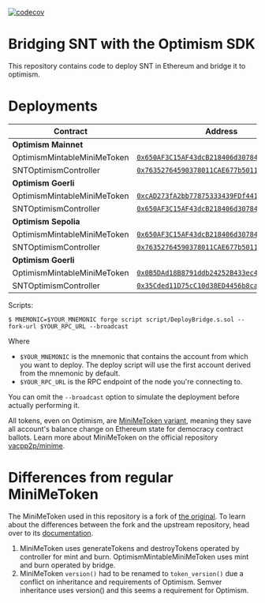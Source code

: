 [![codecov](https://codecov.io/gh/logos-co/optimism-bridge-snt/graph/badge.svg?token=T28C0VOKJC)](https://codecov.io/gh/logos-co/optimism-bridge-snt)

# Bridging SNT with the Optimism SDK

This repository contains code to deploy SNT in Ethereum and bridge it to optimism.

# Deployments

| **Contract**                | **Address**                                                                                                                                     | **Snapshot**                                                                                                 |
| --------------------------- | ----------------------------------------------------------------------------------------------------------------------------------------------- | ------------------------------------------------------------------------------------------------------------ |
| **Optimism Mainnet**        |                                                                                                                                                 |                                                                                                              |
| OptimismMintableMiniMeToken | [`0x650AF3C15AF43dcB218406d30784416D64Cfb6B2`](https://optimistic.etherscan.io/address/0x650AF3C15AF43dcB218406d30784416D64Cfb6B2)              | [`1b3159a`](https://github.com/logos-co/optimism-bridge-snt/commit/1b3159ad4113378d95452866c0c43ca19a05aadd) |
| SNTOptimismController       | [`0x76352764590378011CAE677b50110Ae02eDE2b62`](https://optimistic.etherscan.io/address/0x76352764590378011CAE677b50110Ae02eDE2b62#readContract) | [`1b3159a`](https://github.com/logos-co/optimism-bridge-snt/commit/1b3159ad4113378d95452866c0c43ca19a05aadd) |
| **Optimism Goerli**         |                                                                                                                                                 |                                                                                                              |
| OptimismMintableMiniMeToken | [`0xcAD273fA2bb77875333439FDf4417D995159c3E1`](https://goerli-optimism.etherscan.io/address/0xcAD273fA2bb77875333439FDf4417D995159c3E1)         | [`dc28b89`](https://github.com/logos-co/optimism-bridge-snt/commit/dc28b89d6af0b8f48397b3efaea5e338496e40eb) |
| SNTOptimismController       | [`0x650AF3C15AF43dcB218406d30784416D64Cfb6B2`](https://goerli-optimism.etherscan.io/address/0x650AF3C15AF43dcB218406d30784416D64Cfb6B2)         | [`dc28b89`](https://github.com/logos-co/optimism-bridge-snt/commit/dc28b89d6af0b8f48397b3efaea5e338496e40eb) |
| **Optimism Sepolia**        |                                                                                                                                                 |                                                                                                              |
| OptimismMintableMiniMeToken | [`0x650AF3C15AF43dcB218406d30784416D64Cfb6B2`](https://optimistic.etherscan.io/address/0x650AF3C15AF43dcB218406d30784416D64Cfb6B2)              | [`1b3159a`](https://github.com/logos-co/optimism-bridge-snt/commit/1b3159ad4113378d95452866c0c43ca19a05aadd) |
| SNTOptimismController       | [`0x76352764590378011CAE677b50110Ae02eDE2b62`](https://optimistic.etherscan.io/address/0x76352764590378011CAE677b50110Ae02eDE2b62#readContract) | [`1b3159a`](https://github.com/logos-co/optimism-bridge-snt/commit/1b3159ad4113378d95452866c0c43ca19a05aadd) |
| **Optimism Goerli**         |                                                                                                                                                 |                                                                                                              |
| OptimismMintableMiniMeToken | [`0x0B5DAd18B8791ddb24252B433ec4f21f9e6e5Ed0`](https://optimism-sepolia.blockscout.com/address/0x0B5DAd18B8791ddb24252B433ec4f21f9e6e5Ed0)      | [`b6f50cf`](https://github.com/logos-co/optimism-bridge-snt/commit/b6f50cff2daf7552d88dea2c1d9fa41f2b46acf1) |
| SNTOptimismController       | [`0x35Cded11D75cC10d38ED4456b8caDC9F36E85E42`](https://optimism-sepolia.blockscout.com/address/0x35Cded11D75cC10d38ED4456b8caDC9F36E85E42)      | [`b6f50cf`](https://github.com/logos-co/optimism-bridge-snt/commit/b6f50cff2daf7552d88dea2c1d9fa41f2b46acf1) |

Scripts:

```
$ MNEMONIC=$YOUR_MNEMONIC forge script script/DeployBridge.s.sol --fork-url $YOUR_RPC_URL --broadcast
```

Where

- `$YOUR_MNEMONIC` is the mnemonic that contains the account from which you want to deploy. The deploy script will use
  the first account derived from the mnemonic by default.
- `$YOUR_RPC_URL` is the RPC endpoint of the node you're connecting to.

You can omit the `--broadcast` option to simulate the deployment before actually performing it.

All tokens, even on Optimism, are [MiniMeToken variant](https://github.com/vacp2p/minime), meaning they save all
account's balance change on Ethereum state for democracy contract ballots. Learn more about MiniMeToken on the official
repository [vacpp2p/minime](https://github.com/vacp2p/minime).

# Differences from regular MiniMeToken

The MiniMeToken used in this repository is a fork of [the original](https://github.com/Giveth/minime). To learn about
the differences between the fork and the upstream repository, head over to its
[documentation](https://github.com/vacp2p/minime#readme).

1. MiniMeToken uses generateTokens and destroyTokens operated by controller for mint and burn.
   OptimismMintableMiniMeToken uses mint and burn operated by bridge.
2. MiniMeToken `version()` had to be renamed to `token_version()` due a conflict on inheritance and requirements of
   Optimism. Semver inheritance uses version() and this seems a requirement for Optimism.
